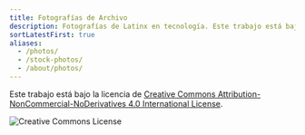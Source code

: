```yaml
---
title: Fotografías de Archivo
description: Fotografías de Latinx en tecnología. Este trabajo está bajo la licencia de CC BY-NC-ND 4.0.
sortLatestFirst: true
aliases:
  - /photos/
  - /stock-photos/
  - /about/photos/
---
```


Este trabajo está bajo la licencia de <a rel="license" href="https://creativecommons.org/licenses/by-nc-nd/4.0/">Creative Commons Attribution-NonCommercial-NoDerivatives 4.0 International License</a>.

<img alt="Creative Commons License" style="border-width:0" src="https://i.creativecommons.org/l/by-nc-nd/4.0/88x31.png" />
